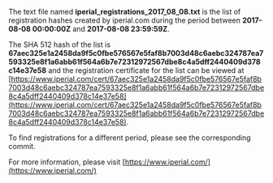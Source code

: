 The text file named **iperial_registrations_2017_08_08.txt** is the list of registration hashes created by iperial.com during the period between **2017-08-08 00:00:00Z** and **2017-08-08 23:59:59Z**.

The SHA 512 hash of the list is **67aec325e1a2458da9f5c0fbe576567e5faf8b7003d48c6aebc324787ea7593325e8f1a6abb61f564a6b7e72312972567dbe8c4a5dff2440409d378c14e37e58** and the registration certificate for the list can be viewed at [https://www.iperial.com/cert/67aec325e1a2458da9f5c0fbe576567e5faf8b7003d48c6aebc324787ea7593325e8f1a6abb61f564a6b7e72312972567dbe8c4a5dff2440409d378c14e37e58](https://www.iperial.com/cert/67aec325e1a2458da9f5c0fbe576567e5faf8b7003d48c6aebc324787ea7593325e8f1a6abb61f564a6b7e72312972567dbe8c4a5dff2440409d378c14e37e58).

To find registrations for a different period, please see the corresponding commit.

For more information, please visit [https://www.iperial.com/](https://www.iperial.com/)
